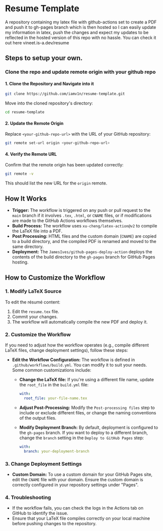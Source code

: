 # Resume Template
A repository containing my latex file with github-actions set to create a PDF and push it to gh-pages branch which is then hosted so I can easily update my information in latex, push the changes and expect my updates to be reflected in the hosted version of this repo with no hassle.
You can check it out here vineet.is-a.dev/resume

## Steps to setup your own.

### Clone the repo and update remote origin with your github repo

#### 1. **Clone the Repository and Navigate into it**
   ```bash
   git clone https://github.com/iamv1n/resume-template.git
   ```

   Move into the cloned repository's directory:
   ```bash
   cd resume-template
   ```

#### 2. **Update the Remote Origin**
   Replace `<your-github-repo-url>` with the URL of your GitHub repository:
   ```bash
   git remote set-url origin <your-github-repo-url>
   ```

#### 4. **Verify the Remote URL**
   Confirm that the remote origin has been updated correctly:
   ```bash
   git remote -v
   ```
This should list the new URL for the `origin` remote.

## How It Works

- **Trigger:** The workflow is triggered on any push or pull request to the `main` branch if it involves `.tex`, `.html`, or `CNAME` files, or if modifications are made to the GitHub Actions workflows themselves.
- **Build Process:** The workflow uses `xu-cheng/latex-action@v2` to compile the LaTeX file into a PDF.
- **Post Processing:** HTML files and the custom domain (`CNAME`) are copied to a build directory, and the compiled PDF is renamed and moved to the same directory.
- **Deployment:** The `JamesIves/github-pages-deploy-action` deploys the contents of the build directory to the `gh-pages` branch for GitHub Pages hosting.

## How to Customize the Workflow

### 1. Modify LaTeX Source

To edit the résumé content:
1. Edit the `resume.tex` file.
2. Commit your changes.
3. The workflow will automatically compile the new PDF and deploy it.

### 2. Customize the Workflow

If you need to adjust how the workflow operates (e.g., compile different LaTeX files, change deployment settings), follow these steps:

- **Edit the Workflow Configuration:**
  The workflow is defined in `.github/workflows/build.yml`. You can modify it to suit your needs. Some common customizations include:
  
  - **Change the LaTeX file:** If you're using a different file name, update the `root_file` in the `build.yml` file:
    ```yaml
    with:
      root_file: your-file-name.tex
    ```
  
  - **Adjust Post-Processing:** Modify the `Post-processing files` step to include or exclude different files, or change the naming conventions of the output files.
  
  - **Modify Deployment Branch:** By default, deployment is configured to the `gh-pages` branch. If you want to deploy to a different branch, change the `branch` setting in the `Deploy to GitHub Pages` step:
    ```yaml
    with:
      branch: your-deployment-branch
    ```

### 3. Change Deployment Settings

- **Custom Domain:**
  To use a custom domain for your GitHub Pages site, edit the `CNAME` file with your domain. Ensure the custom domain is correctly configured in your repository settings under "Pages".

### 4. Troubleshooting

- If the workflow fails, you can check the logs in the Actions tab on GitHub to identify the issue.
- Ensure that your LaTeX file compiles correctly on your local machine before pushing changes to the repository.

